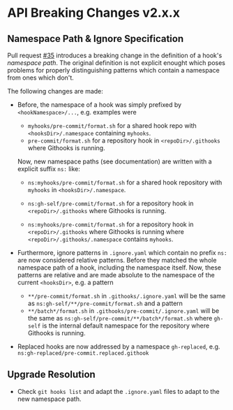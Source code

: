 # API Breaking Changes v2.x.x

## Namespace Path & Ignore Specification

Pull request [#35](https://github.com/gabyx/Githooks/pull/35) introduces a breaking change in the
definition of a hook's *namespace path*.
The original definition is not explicit enought which poses problems for properly distinguishing
patterns which contain a namespace from ones which don't.

The following changes are made:

- Before, the namespace of a hook was simply prefixed by `<hookNamespace>/...`, e.g. examples were

    - `myhooks/pre-commit/format.sh` for a shared hook repo with `<hooksDir>/.namespace` containing `myhooks`.
    - `pre-commit/format.sh` for a repository hook in `<repoDir>/.githooks` where Githooks is running.

  Now, new namespace paths (see documentation) are written with a explicit suffix `ns:` like:

    - `ns:myhooks/pre-commit/format.sh` for a shared hook repository with `myhooks` in `<hooksDir>/.namespace`.
    - `ns:gh-self/pre-commit/format.sh` for a repository hook in `<repoDir>/.githooks` where Githooks
      is running.

    - `ns:myhooks/pre-commit/format.sh` for a repository hook in `<repoDir>/.githooks` where Githooks
      is running where `<repoDir>/.githooks/.namespace` contains `myhooks`.

- Furthermore, ignore patterns in `.ignore.yaml` which contain no prefix `ns:` are now considered
  relative patterns. Before they matched the whole namespace path of a hook, including the namespace itself.
  Now, these patterns are relative and are made absolute to the namespace of the current `<hooksDir>`, e.g. a pattern

  - `**/pre-commit/format.sh` in `.githooks/.ignore.yaml` will be the same as `ns:gh-self/**/pre-commit/format.sh`
    and a pattern
  - `**/batch*/format.sh` in `.githooks/pre-commit/.ignore.yaml` will be the same as
    `ns:gh-self/pre-commit/**/batch*/format.sh` where `gh-self` is the internal default namespace
    for the repository where Githooks is running.

- Replaced hooks are now addressed by a namespace `gh-replaced`, e.g. `ns:gh-replaced/pre-commit.replaced.githook`

## Upgrade Resolution

- Check `git hooks list` and adapt the `.ignore.yaml` files to adapt to the new namespace path.
